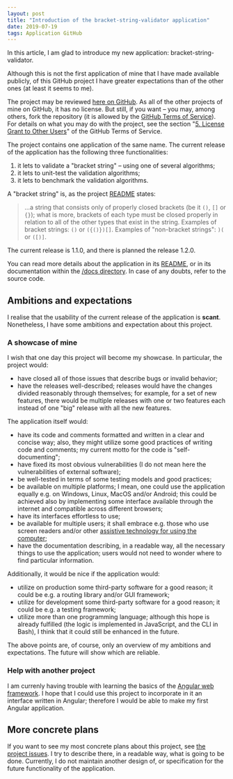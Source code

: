 ```yaml
---
layout: post
title: "Introduction of the bracket-string-validator application"
date: 2019-07-19
tags: Application GitHub
---
```


In this article, I am glad to introduce my new application: bracket-string-validator.

Although this is not the first application of mine that I have made available publicly, of this GitHub project I have greater expectations than of the other ones (at least it seems to me).

The project may be reviewed [here on GitHub]([bracket-string-validator](https://github.com/silvuss/silvuss-bracket-string-validator)). As all of the other projects of mine on GitHub, it has no license. But still, if you want – you may, among others, fork the repository (it is allowed by the [GitHub Terms of Service](https://help.github.com/en/articles/github-terms-of-service)). For details on what you may do with the project, see the section "[5. License Grant to Other Users](https://help.github.com/en/articles/github-terms-of-service#5-license-grant-to-other-users)" of the GitHub Terms of Service.

The project contains one application of the same name. The current release of the application has the following three functionalities:
1. it lets to validate a "bracket string" – using one of several algorithms;
2. it lets to unit-test the validation algorithms;
3. it lets to benchmark the validation algorithms.

A "bracket string" is, as the project [README](https://github.com/silvuss/silvuss-bracket-string-validator/blob/master/README.md) states:
> ...a string that consists only of properly closed brackets (be it `()`, `[]` or `{}`); what is more, brackets of each type must be closed properly in relation to all of the other types that exist in the string. Examples of bracket strings: `()` or `({()})[]`. Examples of "non-bracket strings": `)(` or `([)]`.


The current release is 1.1.0, and there is planned the release 1.2.0. 

You can read more details about the application in its [README](https://github.com/silvuss/silvuss-bracket-string-validator/blob/master/README.md), or in its documentation within the [/docs directory](https://github.com/silvuss/silvuss-bracket-string-validator/tree/master/docs). In case of any doubts, refer to the source code.

## Ambitions and expectations

I realise that the usability of the current release of the application is **scant**. Nonetheless, I have some ambitions and expectation about this project.

### A showcase of mine

I wish that one day this project will become my showcase. In particular, the project would:
- have closed all of those issues that describe bugs or invalid behavior;
- have the releases well-described; releases would have the changes divided reasonably through themselves; for example, for a set of new features, there would be multiple releases with one or two features each instead of one "big" release with all the new features.

The application itself would:
- have its code and comments formatted and written in a clear and concise way; also, they might utilize some good practices of writing code and comments; my current motto for the code is "self-documenting";
- have fixed its most obvious vulnerabilities (I do not mean here the vulnerabilities of external software);
- be well-tested in terms of some testing models and good practices;
- be available on multiple platforms; I mean, one could use the application equally e.g. on Windows, Linux, MacOS and/or Android; this could be achieved also by implementing some interface available through the internet and compatible across different browsers;
- have its interfaces effortless to use;
- be available for multiple users; it shall embrace e.g. those who use screen readers and/or other [assistive technology for using the computer]((https://en.wikipedia.org/wiki/Assistive_technology#Computer_accessibility));
- have the documentation describing, in a readable way, all the necessary things to use the application; users would not need to wonder where to find particular information.

Additionally, it would be nice if the application would:
- utilize on production some third-party software for a good reason; it could be e.g. a routing library and/or GUI framework;
- utilize for development some third-party software for a good reason; it could be e.g. a testing framework;
- utilize more than one programming language; although this hope is already fulfilled (the logic is implemented in JavaScript, and the CLI in Bash), I think that it could still be enhanced in the future.

The above points are, of course, only an overview of my ambitions and expectations. The future will show which are reliable.

### Help with another project

I am currenly having trouble with learning the basics of the [Angular web framework]((https://en.wikipedia.org/wiki/Angular_(web_framework))). I hope that I could use this project to incorporate in it an interface written in Angular; therefore I would be able to make my first Angular application.

## More concrete plans

If you want to see my most concrete plans about this project, see [the project issues](https://github.com/silvuss/silvuss-bracket-string-validator/issues). I try to describe there, in a readable way, what is going to be done. Currently, I do not maintain another design of, or specification for the future functionality of the application.